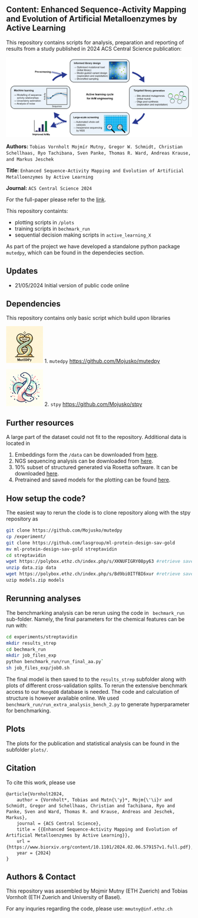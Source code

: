 Content: Enhanced Sequence-Activity Mapping and Evolution of Artificial Metalloenzymes by Active Learning
--------

This repository contains scripts for analysis, preparation and reporting of results from a study published in  2024 ACS Central Science publication:

<img src="banner.png" alt="Repository Icon" width="1000">

**Authors:** `Tobias Vornholt Mojmír Mutny, Gregor W. Schmidt, Christian Schellhaas, Ryo Tachibana,
Sven Panke, Thomas R. Ward, Andreas Krause, and Markus Jeschek`

**Title**: `Enhanced Sequence-Activity Mapping and Evolution of Artificial Metalloenzymes by Active Learning`

**Journal:** `ACS Central Science 2024`


For the full-paper please refer to the [link](https://www.biorxiv.org/content/10.1101/2024.02.06.579157v1.full.pdf). 

This repository containts:
- plotting scripts in `/plots`
- training scripts in `bechmark_run`
- sequential decision making scripts in `active_learning_X`

As part of the project we have developed a standalone python package `mutedpy`, which can be found in the dependecies section. 

Updates
-------
- 21/05/2024 Initial version of public code online 

Dependencies
------------
This repository contains only basic script which build upon libraries


 <img src="https://github.com/Mojusko/mutedpy/blob/master/icon.png?raw=true" alt="Repository Icon" width="100">  1. `mutedpy`  https://github.com/Mojusko/mutedpy

 <img src="https://raw.githubusercontent.com/Mojusko/stpy/master/stpy.png" alt="Repository Icon" width="100"> 2. `stpy` https://github.com/Mojusko/stpy


Further resources
-----------------
A large part of the dataset could not fit to the repository. Additional data is located in
1. Embeddings form the `/data` can be downloaded from [here](polybox).
2. NGS sequencing analysis can be downloaded from [here](https://polybox.ethz.ch/index.php/s/rBwi3FQXqQDSJEi). 
3. 10% subset of structured generated via Rosetta software. It can be downloaded [here](https://polybox.ethz.ch/index.php/s/aw0W3pjzpxuLSBl). 
4. Pretrained and saved models for the plotting can be found [here](polybox).


How setup the code?
--------------------
The easiest way to rerun the clode is to clone repository along with the stpy repository as

```bash
git clone https://github.com/Mojusko/mutedpy
cp /experiment/ 
git clone https://github.com/lasgroup/ml-protein-design-sav-gold 
mv ml-protein-design-sav-gold streptavidin
cd streptavidin 
wget https://polybox.ethz.ch/index.php/s/XKNUFIGRY08py63 #retrieve saved embeddings data 
unzip data.zip data
wget https://polybox.ethz.ch/index.php/s/Bd9bi0ITfBI6xur #retrieve save pickled models
uzip models.zip models
```

Rerunning analyses
-----------------
The benchmarking analysis can be rerun using the code in ` bechmark_run` sub-folder. Namely, the final parameters for the chemical features can be run with: 

```bash
cd experiments/streptavidin
mkdir results_strep
cd bechmark_run
mkdir job_files_exp
python benchmark_run/run_final_aa.py`
sh job_files_exp/job0.sh
```

The final model is then saved to to the `results_strep` subfolder along with plots of different cross-validation splits. To rerun the extensive benchmark access to our `MongoDB` database is needed. The code and calculation of structure is however available online. We used `benchmark_run/run_extra_analysis_bench_2.py` to generate hyperparameter for benchmarking. 

Plots
-----
The plots for the publication and statistical analysis can be found in the subfolder `plots/`. 

Citation
---------
To cite this work, please use 
```
@article{Vornholt2024,
	author = {Vornholt*, Tobias and Mutn{\'y}*, Mojm{\'\i}r and Schmidt, Gregor and Schellhaas, Christian and Tachibana, Ryo and Panke, Sven and Ward, Thomas R. and Krause, Andreas and Jeschek, Markus},
	journal = {ACS Central Science},
	title = {{Enhanced Sequence-Activity Mapping and Evolution of Artificial Metalloenzymes by Active Learning}},
	url = {https://www.biorxiv.org/content/10.1101/2024.02.06.579157v1.full.pdf},
	year = {2024}
}
```
Authors & Contact
-------
This repository was assembled by Mojmir Mutny (ETH Zuerich) and Tobias Vornholt (ETH Zuerich and University of Basel).

For any inquries regarding the code, please use: `mmutny@inf.ethz.ch`
